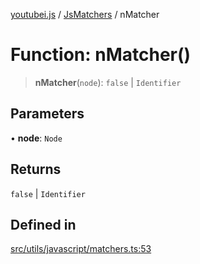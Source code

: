 [youtubei.js](../../../README.md) / [JsMatchers](../README.md) / nMatcher

# Function: nMatcher()

> **nMatcher**(`node`): `false` \| `Identifier`

## Parameters

• **node**: `Node`

## Returns

`false` \| `Identifier`

## Defined in

[src/utils/javascript/matchers.ts:53](https://github.com/LuanRT/YouTube.js/blob/af92984523f90200a18314b94478a2697c9deab0/src/utils/javascript/matchers.ts#L53)

